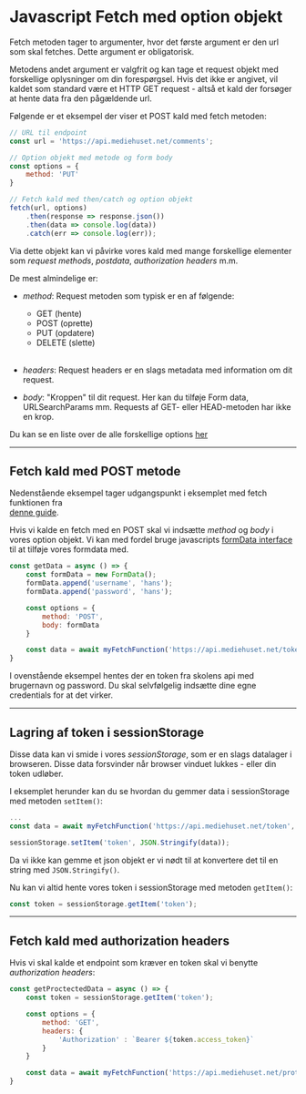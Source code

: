 # Javascript Fetch med option objekt

Fetch metoden tager to argumenter, hvor det første argument er den url som skal fetches. Dette argument er obligatorisk.

Metodens andet argument er valgfrit og kan tage et request objekt med forskellige oplysninger om din forespørgsel. Hvis det ikke er angivet, vil kaldet som standard være et HTTP GET request - altså et kald der forsøger at hente data fra den pågældende url.

Følgende er et eksempel der viser et POST kald med fetch metoden:

```js
// URL til endpoint
const url = 'https://api.mediehuset.net/comments';

// Option objekt med metode og form body
const options = {
    method: 'PUT'
}

// Fetch kald med then/catch og option objekt
fetch(url, options)
    .then(response => response.json())
    .then(data => console.log(data))
    .catch(err => console.log(err));
``` 
Via dette objekt kan vi påvirke vores kald med mange forskellige elementer som *request methods*, *postdata*, *authorization headers* m.m.

De mest almindelige er:

- *method*: Request metoden som typisk er en af følgende:
    - GET (hente)
    - POST (oprette)
    - PUT (opdatere)
    - DELETE (slette)  
&nbsp;    
- *headers*: Request headers er en slags metadata med information om dit request. 

- *body*: "Kroppen" til dit request. Her kan du tilføje Form data, URLSearchParams mm. Requests af GET- eller HEAD-metoden har ikke en krop.

Du kan se en liste over de alle forskellige options [her](https://developer.mozilla.org/en-US/docs/Web/API/fetch#syntax)
___
## Fetch kald med POST metode
Nedenstående eksempel tager udgangspunkt i eksemplet med fetch funktionen fra  
[denne guide](https://github.com/Webudvikler-TechCollege/DSI/blob/main/Guides/ASYNC%20-%20Fetch%20Function.md).

Hvis vi kalde en fetch med en POST skal vi indsætte *method* og *body* i vores option objekt. Vi kan med fordel bruge javascripts [formData interface](https://javascript.info/formdata) til at tilføje vores formdata med.
```js
const getData = async () => {
    const formData = new FormData();
    formData.append('username', 'hans');
    formData.append('password', 'hans');

    const options = {
        method: 'POST',
        body: formData
    }

    const data = await myFetchFunction('https://api.mediehuset.net/token', options);
}
```
I ovenstående eksempel hentes der en token fra skolens api med brugernavn og password. Du skal selvfølgelig indsætte dine egne credentials for at det virker.
___
## Lagring af token i sessionStorage
Disse data kan vi smide i vores *sessionStorage*, som er en slags datalager i browseren. Disse data forsvinder når browser vinduet lukkes - eller din token udløber.

I eksemplet herunder kan du se hvordan du gemmer data i sessionStorage med metoden `setItem()`:
```js
...
const data = await myFetchFunction('https://api.mediehuset.net/token', options);

sessionStorage.setItem('token', JSON.Stringify(data));
```
Da vi ikke kan gemme et json objekt er vi nødt til at konvertere det til en string med `JSON.Stringify()`.

Nu kan vi altid hente vores token i sessionStorage med metoden `getItem()`:
```js
const token = sessionStorage.getItem('token');
```
___
## Fetch kald med authorization headers
Hvis vi skal kalde et endpoint som kræver en token skal vi benytte *authorization headers*:

```js
const getProctectedData = async () => {
    const token = sessionStorage.getItem('token');

    const options = {
        method: 'GET',
        headers: {
            'Authorization' : `Bearer ${token.access_token}`
        }
    }

    const data = await myFetchFunction('https://api.mediehuset.net/protecteddata', options);
}

